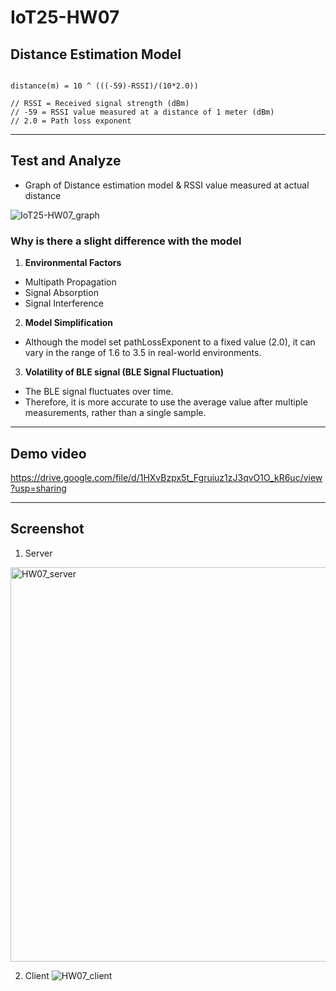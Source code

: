 # IoT25-HW07


## Distance Estimation Model
<pre><code>
distance(m) = 10 ^ (((-59)-RSSI)/(10*2.0))

// RSSI = Received signal strength (dBm)
// -59 = RSSI value measured at a distance of 1 meter (dBm)
// 2.0 = Path loss exponent
</code></pre>

- - -

## Test and Analyze
- Graph of Distance estimation model & RSSI value measured at actual distance
  
![IoT25-HW07_graph](https://github.com/user-attachments/assets/748543fd-330c-4683-b602-1dc3aabd6f06)



### Why is there a slight difference with the model
1. **Environmental Factors**
* Multipath Propagation
* Signal Absorption
* Signal Interference
2. **Model Simplification**
* Although the model set pathLossExponent to a fixed value (2.0), it can vary in the range of 1.6 to 3.5 in real-world environments.
3. **Volatility of BLE signal (BLE Signal Fluctuation)**
* The BLE signal fluctuates over time.
* Therefore, it is more accurate to use the average value after multiple measurements, rather than a single sample.

- - -

## Demo video
https://drive.google.com/file/d/1HXvBzpx5t_Fgruiuz1zJ3qvO1O_kR6uc/view?usp=sharing

- - -

## Screenshot
1. Server
<img width="631" alt="HW07_server" src="https://github.com/user-attachments/assets/e07745f6-0197-4787-b7a5-e2b4246a0ee7" />

2. Client
![HW07_client](https://github.com/user-attachments/assets/8e171f48-f265-423b-b976-4ee6ef732782)
